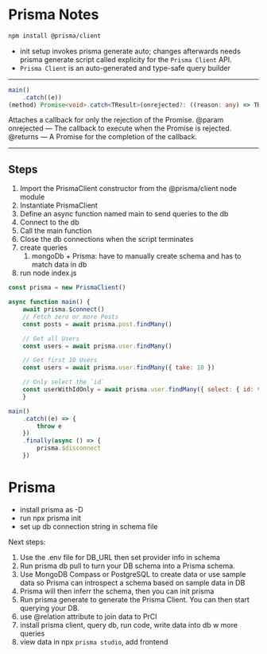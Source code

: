 
# Prisma Notes

```sh
npm install @prisma/client
```

- init setup invokes prisma generate auto; changes afterwards needs prisma generate script called explicity for the  `Prisma Client` API.
- `Prisma Client` is an auto-generated and type-safe query builder

___

```ts
main()
    .catch((e))
(method) Promise<void>.catch<TResult>(onrejected?: ((reason: any) => TResult | PromiseLike<TResult>) | null | undefined): Promise<void | TResult>
```

Attaches a callback for only the rejection of the Promise.
@param onrejected — The callback to execute when the Promise is rejected.
@returns — A Promise for the completion of the callback.
___

## Steps

1. Import the PrismaClient constructor from the @prisma/client node module
2. Instantiate PrismaClient
3. Define an async function named main to send queries to the db
4. Connect to the db
5. Call the main function
6. Close the db connections when the script terminates
7. create queries
   1. mongoDb + Prisma: have to manually create schema and has to match data in db
8. run node index.js

```js
const prisma = new PrismaClient()

async function main() {
    await prisma.$connect()
    // Fetch zero or more Posts
    const posts = await prisma.post.findMany()

    // Get all Users
    const users = await prisma.user.findMany()

    // Get first 10 Users
    const users = await prisma.user.findMany({ take: 10 })

    // Only select the `id`
    const userWithIdOnly = await prisma.user.findMany({ select: { id: true } })
    }

main()
    .catch((e) => {
        throw e
    })
    .finally(async () => {
        prisma.$disconnect
    })
```

# Prisma

- install prisma as -D
- run npx prisma init
- set up db connection string in schema file

Next steps:

1. Use the .env file for DB_URL then set provider info in schema
2. Run prisma db pull to turn your DB schema into a Prisma schema.
3. Use MongoDB Compass or PostgreSQL to create data or use sample data so Prisma can introspect a schema based on sample data in DB
4. Prisma will then inferr the schema, then you can init prisma
5. Run prisma generate to generate the Prisma Client. You can then start querying your DB.
6. use @relation attribute to join data to PrCl
7. install prisma client, query db, run code, write data into db w more queries
8. view data in npx `prisma studio`, add frontend
